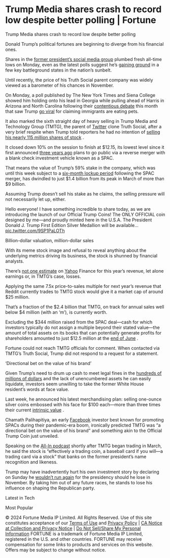 # Trump Media shares crash to record low despite better polling | Fortune

Trump Media shares crash to record low despite better polling

Donald Trump’s political fortunes are beginning to diverge from his financial ones.

Shares in the [former president’s social media group](https://fortune.com/2024/09/18/donald-trump-media-truth-social-stock/) plumbed fresh all-time lows on Monday, even as the latest polls suggest he’s [gaining ground](https://www.nytimes.com/2024/09/23/us/politics/times-siena-polls-arizona-georgia-north-carolina.html) in a few key battleground states in the nation’s sunbelt.

Until recently, the price of his Truth Social parent company was widely viewed as a barometer of his chances in November.

On Monday, a poll published by The New York Times and Siena College showed him holding onto his lead in Georgia while pulling ahead of Harris in Arizona and North Carolina following their [contentious debate](https://fortune.com/2024/09/11/trump-harris-debate-substance-business-trade-tariffs-immigration-ceos/) this month that saw Trump [go viral](https://www.newsweek.com/donald-trump-they-are-eating-dogs-remix-song-takes-off-online-1955752) for claiming immigrants are eating pets.

It also marked the sixth straight day of heavy selling in Trump Media and Technology Group (TMTG), the parent of [Twitter](https://fortune.com/company/twitter/) clone Truth Social, after a very brief respite when Trump told reporters he had no intention of [selling his nearly 115 million shares of stock](https://fortune.com/2024/09/13/trump-media-stock-donald-trump-not-selling-djt-stock-lockup-period-truth-social/) .

It closed down 10% on the session to finish at $12.15, its lowest level since it first announced [three years ago](https://fortune.com/2021/10/21/donald-trump-spac-dwac-digital-world-acquisition/) plans to go public via a reverse merger with a blank check investment vehicle known as a SPAC.

That means the value of Trump’s 59% stake in the company, which was until this week subject to a [six-month lockup period](https://fortune.com/2024/03/21/donald-trump-truth-social-spac-social-media-meme-stock-gamestop/?utm_source=search&utm_medium=suggested_search&utm_campaign=search_link_clicks) following the SPAC merger, has dwindled to just $1.4 billion from its peak in March of more than $9 billion.

Assuming Trump doesn’t sell his stake as he claims, the selling pressure will not necessarily let up, either.

Hello everyone! I have something incredible to share today, as we are introducing the launch of our Official Trump Coins! The ONLY OFFICIAL coin designed by me—and proudly minted here in the U.S.A. The President Donald J. Trump First Edition Silver Medallion will be available… [pic.twitter.com/9SP1PaLOTh](https://t.co/9SP1PaLOTh)

Billion-dollar valuation, million-dollar sales

With its meme stock image and refusal to reveal anything about the underlying metrics driving its business, the stock is shunned by financial analysts.

There’s [not one estimate](https://finance.yahoo.com/quote/DJT/analysis/) on [Yahoo](https://fortune.com/company/yahoo/) Finance for this year’s revenue, let alone earnings or, in TMTG’s case, losses.

Applying the same 7.5x price-to-sales multiple for next year’s revenue that Reddit currently trades to TMTG stock would give it a market cap of around $25 million.

That’s a fraction of the $2.4 billion that TMTG, on track for annual sales well below $4 million (with an ‘m’), is currently worth.

Excluding the $344 million raised from the SPAC deal—cash for which investors typically do not assign a multiple beyond their stated value—the amount of total assets on its books that can potentially generate profits for shareholders amounted to just $12.5 million at the [end of June](https://ir.tmtgcorp.com/news-events/press-releases/#b2iLibScrollTo) .

Fortune could not reach TMTG officials for comment. When contacted via TMTG’s Truth Social, Trump did not respond to a request for a statement.

‘Directional bet on the value of his brand’

Given Trump’s need to drum up cash to meet legal fines in the [hundreds of millions of dollars](https://www.nytimes.com/2024/08/21/nyregion/letitia-james-trump-fraud-penalty.html) and the lack of unencumbered assets he can easily liquidate, investors seem unwilling to take the former White House resident’s words at face value.

Last week, he announced his latest merchandising plan: selling one-ounce silver coins embossed with his face for $100 each—more than three times their current [intrinsic value](https://fortune.com/2024/09/23/donald-trump-selling-silver-coins/) .

Chamath Palihapitiya, an early [Facebook](https://fortune.com/company/facebook/) investor best known for promoting SPACs during their pandemic-era boom, ironically predicted TMTG was “a directional bet on the value of his brand” and something akin to the Official Trump Coin just unveiled.

Speaking on the [All-In podcast](https://www.youtube.com/watch?v=4t4YkHSTZbw) shortly after TMTG began trading in March, he said the stock is “effectively a trading coin, a baseball card if you will—a trading card via a stock” that banks on the former president’s name recognition and likeness.

Trump may have inadvertently hurt his own investment story by declaring on Sunday he [wouldn’t run again](https://apnews.com/article/trump-election-2028-da72e8e1b412e85c012343fa70db4640) for the presidency should he lose in November. By taking him out of any future races, he stands to lose his influence on shaping the Republican party.

Latest in Tech

Most Popular

© 2024 Fortune Media IP Limited. All Rights Reserved. Use of this site constitutes acceptance of our [Terms of Use](https://fortune.com/terms-of-use/) and [Privacy Policy](https://fortune.com/privacy-policy/) | [CA Notice at Collection and Privacy Notice](https://fortune.com/california-privacy-policy/#notice) | [Do Not Sell/Share My Personal Information](javascript:Optanon.ToggleInfoDisplay();) FORTUNE is a trademark of Fortune Media IP Limited, registered in the U.S. and other countries. FORTUNE may receive compensation for some links to products and services on this website. Offers may be subject to change without notice.

